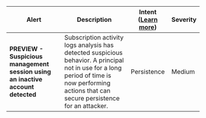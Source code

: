 |Alert|Description|Intent ([Learn more](#intentions))|Severity|
|----|----|:----:|--|
|**PREVIEW - Suspicious management session using an inactive account detected**|Subscription activity logs analysis has detected suspicious behavior. A principal not in use for a long period of time is now performing actions that can secure persistence for an attacker.|Persistence|Medium|


